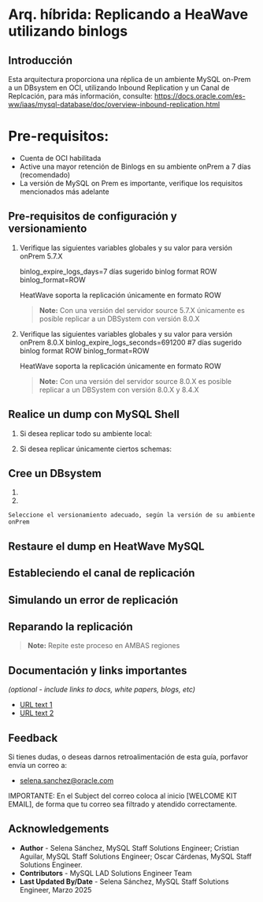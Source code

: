 # Arq. híbrida: Replicando a HeaWave utilizando binlogs 

## Introducción

Esta arquitectura proporciona una réplica de un ambiente MySQL on-Prem a un DBsystem en OCI, utilizando Inbound Replication y un Canal de Replcación, para más información, consulte: https://docs.oracle.com/es-ww/iaas/mysql-database/doc/overview-inbound-replication.html

# Pre-requisitos: 

* Cuenta de OCI habilitada
* Active una mayor retención de Binlogs en su ambiente onPrem a 7 días (recomendado)
* La versión de MySQL on Prem es importante, verifique los requisitos mencionados más adelante


## Pre-requisitos de configuración y versionamiento

1. Verifique las siguientes variables globales y su valor para versión onPrem 5.7.X

    binlog_expire_logs_days=7 días sugerido
    binlog format ROW
    binlog_format=ROW

    HeatWave soporta la replicación únicamente en formato ROW 
    > **Note:**  Con una versión del servidor source 5.7.X únicamente es posible replicar a un DBSystem con versión 8.0.X 


2. Verifique las siguientes variables globales y su valor para versión onPrem 8.0.X 
    binlog_expire_logs_seconds=691200 #7 días sugerido
    binlog format ROW
    binlog_format=ROW

    HeatWave soporta la replicación únicamente en formato ROW 
    > **Note:**  Con una versión del servidor source 8.0.X es posible replicar a un DBSystem con versión 8.0.X y 8.4.X 

## Realice un dump con MySQL Shell 

1. Si desea replicar todo su ambiente local:

2. Si desea replicar únicamente ciertos schemas: 

## Cree un DBsystem 

1. 

2. 

    Seleccione el versionamiento adecuado, según la versión de su ambiente onPrem

## Restaure el dump en HeatWave MySQL

## Estableciendo el canal de replicación 

## Simulando un error de replicación

## Reparando la replicación


  > **Note:**  Repite este proceso en AMBAS regiones





## Documentación y links importantes

*(optional - include links to docs, white papers, blogs, etc)*

* [URL text 1](http://docs.oracle.com)
* [URL text 2](http://docs.oracle.com)

## Feedback

Si tienes dudas, o deseas darnos retroalimentación de esta guía, porfavor envía un correo a:

* selena.sanchez@oracle.com 

IMPORTANTE: En el Subject del correo coloca al inicio [WELCOME KIT EMAIL], de forma que tu correo sea filtrado y atendido correctamente. 

## Acknowledgements
* **Author** - Selena Sánchez, MySQL Staff Solutions Engineer; Cristian Aguilar, MySQL Staff Solutions Engineer; Oscar Cárdenas, MySQL Staff Solutions Engineer.
* **Contributors** -  MySQL LAD Solutions Engineer Team
* **Last Updated By/Date** - Selena Sánchez, MySQL Staff Solutions Engineer, Marzo 2025